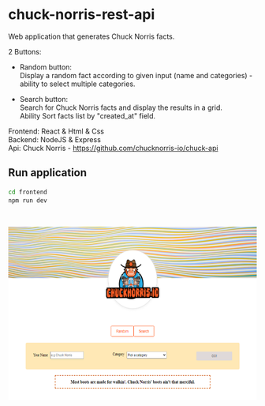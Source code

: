 # chuck-norris-rest-api

Web application that generates Chuck Norris facts.

2 Buttons: <br/>
* Random button: <br/>
Display a random fact according to given input (name and categories) - ability to select multiple categories.

* Search button: <br/>
Search for Chuck Norris facts and display the results in a grid. <br/>
Ability Sort facts list by "created_at" field.

Frontend: React & Html & Css <br/>
Backend: NodeJS & Express <br/>
Api: Chuck Norris - https://github.com/chucknorris-io/chuck-api 

## Run application
```bash
cd frontend
npm run dev
```
<br/>

<kbd><img src="images/view.PNG" height="350"></kbd>


